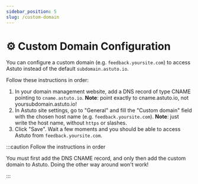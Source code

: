 ```yaml
---
sidebar_position: 5
slug: /custom-domain
---
```


# ⚙️ Custom Domain Configuration

You can configure a custom domain (e.g. `feedback.yoursite.com`) to access Astuto instead of the default `subdomain.astuto.io`.

Follow these instructions in order:

1. In your domain management website, add a DNS record of type CNAME pointing to `cname.astuto.io`. **Note**: point exactly to cname.astuto.io, not yoursubdomain.astuto.io!
2. In Astuto site settings, go to "General" and fill the "Custom domain" field with the chosen host name (e.g. `feedback.yoursite.com`). **Note**: just write the host name, without `https` or slashes.
3. Click "Save". Wait a few moments and you should be able to access Astuto from `feedback.yoursite.com`.

:::caution Follow the instructions in order

You must first add the DNS CNAME record, and only then add the custom domain to Astuto. Doing the other way around won't work!

:::